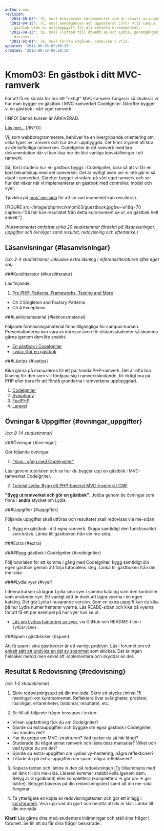 ```yaml
---
author: mos
revision:
  "2014-08-08": (D, mos) Arkiverade kursmomentet som är ersatt av phpmvc-v2.
  "2013-04-15": (C, mos) Genomgången och uppdaterad inför vt13 campus. CodeIgniters
    gästbok blev nu extrauppgift för att renodla kursmomentet.
  "2012-09-13": (B, mos) Flyttad till dbwebb.se och Lydia, genomgången inför ht12
    distans.
  "2012-02-01": (A, mos) Första utgåvan, campuskurs vt12.
updated: "2014-08-08 07:09:29"
created: "2012-08-30 09:10:15"
...
```

Kmom03: En gästbok i ditt MVC-ramverk 
==================================

För att få en känsla för hur ett "riktigt" MVC-ramverk fungerar så studerar vi hur man bygger en gästbok i MVC-ramverket CodeIgniter. Därefter bygger vi en gästbok i vårt eget ramverk.

[INFO]
Denna kursen är ARKIVERAD.

[Läs mer...](phpmvc-v1)
[/INFO]

Vi, som webbprogrammerare, behöver ha en övergripande orientering om olika typer av ramverk och hur de är uppbyggda. Det finns mycket att lära av de befintliga ramverken. CodeIgniter är ett ramverk med bra dokumentation där vi kan läsa hur de löst vanliga kravställningar i ett ramverk. 

Så, först studera hur en gästbok byggs i CodeIgniter, bara så att vi får en kort bekantskap med det ramverket. Det är nyttigt även om vi inte går in så djupt i ramverket. Därefter bygger vi vidare på vårt eget ramverk och ser hur det växer när vi implementerar en gästbok med controller, model och vyer.

Tjuvkika på [mos' me-sida](phpmvc/me/kmom03/guestbook.php) för att se vad momentet kan resultera i.

[FIGURE src=/image/phpmvc/kmom03/guestbook.jpg&w=w1&q=70 caption="Så här kan resultatet från detta kursmoment se ut, en gästbok helt enkelt."]

*(Kursmomentet omfattar cirka 20 studietimmar fördelat på läsanvisningar, uppgifter och övningar samt resultat, redovisning och eftertanke.)*



Läsanvisningar  {#lasanvisningar}
---------------------------------

*(ca: 2-4 studietimmar, inklusive extra läsning i referenslitteraturen efter eget val)*


###Kurslitteratur  {#kurslitteratur}

Läs följande:

1. [Pro PHP: Patterns, Frameworks, Testing and More](kunskap/boken-pro-php-patterns-frameworks-testing-and-more) 
  * Ch 3 Singleton and Factory Patterns
  * Ch 4 Exceptions



###Lektionsmaterial  {#lektionsmaterial}

Följande föreläsningsmaterial finns tillgängliga för campus-kursen. Presentationerna kan vara av intresse även för distansstudenter så skumma gärna igenom dem lite snabbt.

* [En gästbok i CodeIgniter](phpmvc/codeigniter-gastbok-vt13.pdf)
* [Lydia: Gör en gästbok](phpmvc/phpmvc-lydia-gastbok-vt13.pdf)



###Lästips {#lastips}

Kika gärna på manualerna till ett par kända PHP-ramverk. Det är ofta bra läsning för den som vill fördjupa sig i ramverkskodande, bli riktigt bra på PHP eller bara för att förstå grunderna i ramverkens uppbyggnad.

1. [CodeIgniter](http://codeigniter.com/)
2. [Symphony](http://symfony.com/)
3. [FuelPHP](http://fuelphp.com/)
4. [Laravel](http://laravel.com/)



Övningar & Uppgifter  {#ovningar_uppgifter}
-------------------------------------------

*(ca: 8-14 studietimmar)*


###Övningar {#ovningar}

Gör följande övningar.

1. ["Kom i gång med CodeIgniter"](kunskap/kom-igang-med-codeigniter)

  Läs igenom tutorialen och se hur du bygger upp en gästbok i MVC-ramverket CodeIgniter.

2. [Tutorial Lydia: Bygg ett PHP-baserat MVC-inspirerat CMF](lydia/tutorial)

  **"Bygg ut ramverket och gör en gästbok"**. Jobba genom de övningar som finns i **andra** stycket om Lydia.

  

###Uppgifter {#uppgifter}

Följande uppgifter skall utföras och resultatet skall redovisas via me-sidan.

1. Bygg en gästbok i ditt egna ramverk. Skapa samtidigt den funktionalitet som krävs. Länka till gästboken från din me-sida.



###Extra {#extra}

####Bygg gästbok i CodeIgniter {#codeigniter}

Följ tutorialen för att komma i gång med CodeIgniter, bygg samtidigt din egen gästbok genom att följa tutorialens steg. Länka till gästboken från din me-sida.



####Lydia vyer {#vyer}

I denna kursen så lagrar Lydia sina vyer i samma katalog som den kontroller som använder vyn. Ett vanligt sätt är dock att lagra vyerna i en egen katalog. Det gör Lydia i nuvarande version. Som en extra uppgift kan du kika på hur Lydia numer hanterar vyerna. Läs READE-sidan och kika på vyerna för att få ett par exempel på hur vyer kan se ut.

* [Läs om Lydias hantering av vyer](https://github.com/mosbth/lydia/tree/master/views), via GitHub och README-filen i `lydia/views`.


###Spam i gästböcker {#spam}

Att få spam i sina gästböcker är ett vanligt problem. Läs i forumet om ett [enkelt sätt att undvika en del av spammet](t/637) som skickas. Det är ingen helsäker metod men enkel att implementera och skyddar en del.



Resultat & Redovisning  {#redovisning}
-----------------------------------------------

*(ca: 1-2 studietimmar)*

1. [Skriv redovisningstext](kunskap/att-skriva-en-bra-redovisningstext) på din me-sida. Skriv ett stycke (minst 15 meningar) om kursmomentet. Reflektera över svårigheter, problem, lösningar, erfarenheter, lärdomar, resultatet, etc.

2. Se till att följande frågor besvaras i texten:
  * Vilken uppfattning fick du om CodeIgniter?
  * Gjorde du extrauppgiften och byggde din egna gästbok i CodeIgniter, hur kändes det?
  * Har du grepp om MVC-strukturen? Vad tycker du så här långt?
  * Studerade du något annat ramverk och läste dess manualer? Vilket och vad tyckte du om det?
  * Gjorde du extra-uppgiften om Lydias vy-hantering, några reflektioner?
  * Tittade du på extra-uppgiften om spam, några reflektioner?

3. Kopiera texten och lämna in den på redovisningen [ITs](bth#its) tillsammans med en länk till din me-sida. Läraren kommer snabbt kolla igenom dem. Betyg är G (godkänd) eller komplettera (komplettera -> gör om -> gör bättre). Betyget baseras på din redovisningstext samt att din me-sida fungerar.

4. Ta ytterligare en kopia av redovisningstexten och gör ett inlägg i [kursforumet](forum/utbildning/phpmvc). Visa upp vad du gjort och berätta att du är klar. Länka till din me-sida.


**Klart!** Läs gärna dina med-studenters inlämningar och ställ dina frågor i forumet. Se till att du får dina frågor besvarade.
